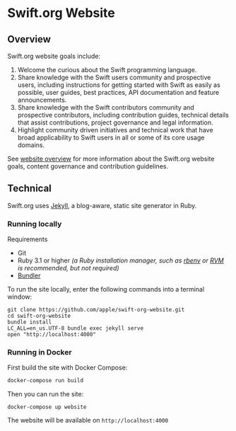 # Swift.org Website

## Overview

Swift.org website goals include:

1. Welcome the curious about the Swift programming language.
2. Share knowledge with the Swift users community and prospective users, including instructions for getting started with Swift as easily as possible, user guides, best practices, API documentation and feature announcements.
3. Share knowledge with the Swift contributors community and prospective contributors, including contribution guides, technical details that assist contributions, project governance and legal information.
4. Highlight community driven initiatives and technical work that have broad applicability to Swift users in all or some of its core usage domains.

See [website overview](/website) for more information about the Swift.org website goals, content governance and contribution guidelines.

## Technical

Swift.org uses [Jekyll](https://jekyllrb.com), a blog-aware, static site generator in Ruby.

### Running locally

Requirements
- Git
- Ruby 3.1 or higher
  _(a Ruby installation manager, such as
  [rbenv](https://github.com/sstephenson/rbenv) or
  [RVM](https://rvm.io) is recommended, but not required)_
- [Bundler](https://bundler.io/)

To run the site locally, enter the following commands into a terminal window:

```shell
git clone https://github.com/apple/swift-org-website.git
cd swift-org-website
bundle install
LC_ALL=en_us.UTF-8 bundle exec jekyll serve
open "http://localhost:4000"
```

### Running in Docker

First build the site with Docker Compose:

```bash
docker-compose run build
```

Then you can run the site:

```
docker-compose up website
```

The website will be available on `http://localhost:4000`
